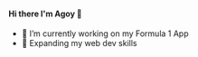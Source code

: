 #### Hi there I'm Agoy 👋

- 🔭 I’m currently working on my Formula 1 App
- 🌱 Expanding my web dev skills 
